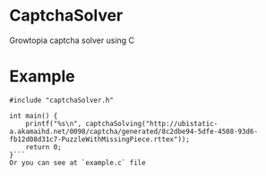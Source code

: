 # CaptchaSolver
Growtopia captcha solver using C

# Example
```#include <stdio.h>
#include "captchaSolver.h"

int main() {
	printf("%s\n", captchaSolving("http://ubistatic-a.akamaihd.net/0098/captcha/generated/8c2dbe94-5dfe-4508-93d6-fb12d08d31c7-PuzzleWithMissingPiece.rttex"));
	return 0;
}```
Or you can see at `example.c` file
